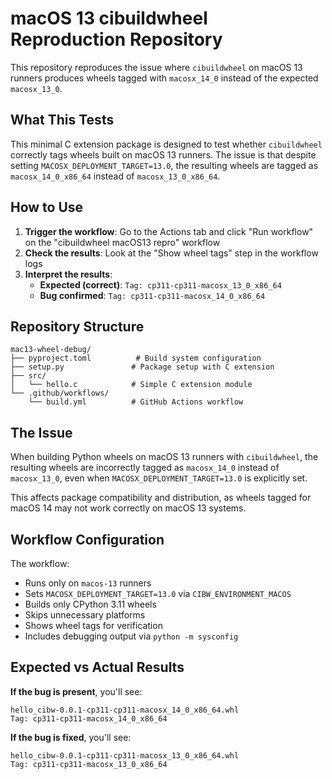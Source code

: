 # macOS 13 cibuildwheel Reproduction Repository

This repository reproduces the issue where `cibuildwheel` on macOS 13 runners produces wheels tagged with `macosx_14_0` instead of the expected `macosx_13_0`.

## What This Tests

This minimal C extension package is designed to test whether `cibuildwheel` correctly tags wheels built on macOS 13 runners. The issue is that despite setting `MACOSX_DEPLOYMENT_TARGET=13.0`, the resulting wheels are tagged as `macosx_14_0_x86_64` instead of `macosx_13_0_x86_64`.

## How to Use

1. **Trigger the workflow**: Go to the Actions tab and click "Run workflow" on the "cibuildwheel macOS13 repro" workflow
2. **Check the results**: Look at the "Show wheel tags" step in the workflow logs
3. **Interpret the results**:
   - **Expected (correct)**: `Tag: cp311-cp311-macosx_13_0_x86_64`
   - **Bug confirmed**: `Tag: cp311-cp311-macosx_14_0_x86_64`

## Repository Structure

```
mac13-wheel-debug/
├── pyproject.toml          # Build system configuration
├── setup.py               # Package setup with C extension
├── src/
│   └── hello.c            # Simple C extension module
└── .github/workflows/
    └── build.yml          # GitHub Actions workflow
```

## The Issue

When building Python wheels on macOS 13 runners with `cibuildwheel`, the resulting wheels are incorrectly tagged as `macosx_14_0` instead of `macosx_13_0`, even when `MACOSX_DEPLOYMENT_TARGET=13.0` is explicitly set.

This affects package compatibility and distribution, as wheels tagged for macOS 14 may not work correctly on macOS 13 systems.

## Workflow Configuration

The workflow:
- Runs only on `macos-13` runners
- Sets `MACOSX_DEPLOYMENT_TARGET=13.0` via `CIBW_ENVIRONMENT_MACOS`
- Builds only CPython 3.11 wheels
- Skips unnecessary platforms
- Shows wheel tags for verification
- Includes debugging output via `python -m sysconfig`

## Expected vs Actual Results

**If the bug is present**, you'll see:
```
hello_cibw-0.0.1-cp311-cp311-macosx_14_0_x86_64.whl
Tag: cp311-cp311-macosx_14_0_x86_64
```

**If the bug is fixed**, you'll see:
```
hello_cibw-0.0.1-cp311-cp311-macosx_13_0_x86_64.whl
Tag: cp311-cp311-macosx_13_0_x86_64
```